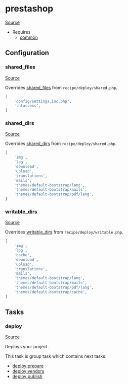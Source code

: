 <!-- DO NOT EDIT THIS FILE! -->
<!-- Instead edit recipe/prestashop.php -->
<!-- Then run bin/docgen -->

# prestashop

[Source](/recipe/prestashop.php)

* Requires
  * [common](/docs/recipe/common.md)

## Configuration
### shared_files
[Source](https://github.com/deployphp/deployer/blob/master/recipe/prestashop.php#L8)

Overrides [shared_files](/docs/recipe/deploy/shared.md#shared_files) from `recipe/deploy/shared.php`.



```php title="Default value"
[
    'config/settings.inc.php',
    '.htaccess',
]
```


### shared_dirs
[Source](https://github.com/deployphp/deployer/blob/master/recipe/prestashop.php#L12)

Overrides [shared_dirs](/docs/recipe/deploy/shared.md#shared_dirs) from `recipe/deploy/shared.php`.



```php title="Default value"
[
    'img',
    'log',
    'download',
    'upload',
    'translations',
    'mails',
    'themes/default-bootstrap/lang',
    'themes/default-bootstrap/mails',
    'themes/default-bootstrap/pdf/lang',
]
```


### writable_dirs
[Source](https://github.com/deployphp/deployer/blob/master/recipe/prestashop.php#L23)

Overrides [writable_dirs](/docs/recipe/deploy/writable.md#writable_dirs) from `recipe/deploy/writable.php`.



```php title="Default value"
[
    'img',
    'log',
    'cache',
    'download',
    'upload',
    'translations',
    'mails',
    'themes/default-bootstrap/lang',
    'themes/default-bootstrap/mails',
    'themes/default-bootstrap/pdf/lang',
    'themes/default-bootstrap/cache',
]
```



## Tasks

### deploy
[Source](https://github.com/deployphp/deployer/blob/master/recipe/prestashop.php#L38)

Deploys your project.




This task is group task which contains next tasks:
* [deploy:prepare](/docs/recipe/common.md#deployprepare)
* [deploy:vendors](/docs/recipe/deploy/vendors.md#deployvendors)
* [deploy:publish](/docs/recipe/common.md#deploypublish)


